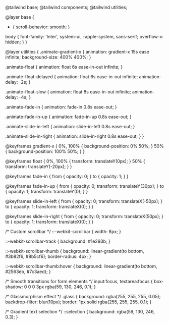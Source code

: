<!doctype html>
<html lang="en">
  <head>
    <meta charset="UTF-8" />
    <link rel="icon" type="image/svg+xml" href="/vite.svg" />
    <meta name="viewport" content="width=device-width, initial-scale=1.0" />
    <title>Sanjay D - Full Stack Developer</title>
  </head>
  <body>
    <div id="root"></div>
    <script type="module" src="/src/main.tsx"></script>
  </body>
</html>



@tailwind base;
@tailwind components;
@tailwind utilities;

@layer base {
  * {
    scroll-behavior: smooth;
  }
  
  body {
    font-family: 'Inter', system-ui, -apple-system, sans-serif;
    overflow-x: hidden;
  }
}

@layer utilities {
  .animate-gradient-x {
    animation: gradient-x 15s ease infinite;
    background-size: 400% 400%;
  }
  
  .animate-float {
    animation: float 6s ease-in-out infinite;
  }
  
  .animate-float-delayed {
    animation: float 6s ease-in-out infinite;
    animation-delay: -2s;
  }
  
  .animate-float-slow {
    animation: float 8s ease-in-out infinite;
    animation-delay: -4s;
  }
  
  .animate-fade-in {
    animation: fade-in 0.8s ease-out;
  }
  
  .animate-fade-in-up {
    animation: fade-in-up 0.8s ease-out;
  }
  
  .animate-slide-in-left {
    animation: slide-in-left 0.8s ease-out;
  }
  
  .animate-slide-in-right {
    animation: slide-in-right 0.8s ease-out;
  }
}

@keyframes gradient-x {
  0%, 100% {
    background-position: 0% 50%;
  }
  50% {
    background-position: 100% 50%;
  }
}

@keyframes float {
  0%, 100% {
    transform: translateY(0px);
  }
  50% {
    transform: translateY(-20px);
  }
}

@keyframes fade-in {
  from {
    opacity: 0;
  }
  to {
    opacity: 1;
  }
}

@keyframes fade-in-up {
  from {
    opacity: 0;
    transform: translateY(30px);
  }
  to {
    opacity: 1;
    transform: translateY(0);
  }
}

@keyframes slide-in-left {
  from {
    opacity: 0;
    transform: translateX(-50px);
  }
  to {
    opacity: 1;
    transform: translateX(0);
  }
}

@keyframes slide-in-right {
  from {
    opacity: 0;
    transform: translateX(50px);
  }
  to {
    opacity: 1;
    transform: translateX(0);
  }
}

/* Custom scrollbar */
::-webkit-scrollbar {
  width: 8px;
}

::-webkit-scrollbar-track {
  background: #1e293b;
}

::-webkit-scrollbar-thumb {
  background: linear-gradient(to bottom, #3b82f6, #8b5cf6);
  border-radius: 4px;
}

::-webkit-scrollbar-thumb:hover {
  background: linear-gradient(to bottom, #2563eb, #7c3aed);
}

/* Smooth transitions for form elements */
input:focus, textarea:focus {
  box-shadow: 0 0 0 3px rgba(59, 130, 246, 0.1);
}

/* Glassmorphism effect */
.glass {
  background: rgba(255, 255, 255, 0.05);
  backdrop-filter: blur(10px);
  border: 1px solid rgba(255, 255, 255, 0.1);
}

/* Gradient text selection */
::selection {
  background: rgba(59, 130, 246, 0.3);
}
